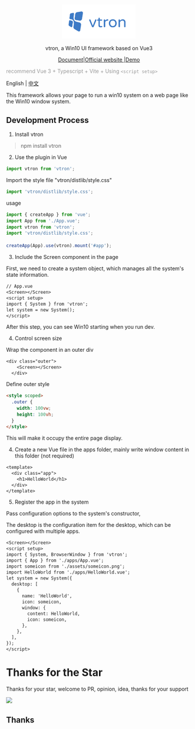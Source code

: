 <!--
 * @Author: Royal
 * @LastEditTime: 2022-04-26 15:08:12
 * @Description:
 * @FilePath: /myindex/README.md
-->

<p align="center"><a href="https://vtron.site" target="_blank" rel="noopener noreferrer"><img width="200" src="./rdmassert/vtron-logo-nobg.png" alt="vtron logo"></a></p>

<div align="center">

vtron, a Win10 UI framework based on Vue3

</div>

<div align="center">

<a href="http://v3w10.vtron.site" target="_blank">Document</a>|<a href="http://v3w10.vtron.site" target="_blank">Official website
</a>|<a href="http://vtron.site" target="_blank">Demo</a>

</div>

<span style="color:#999;text-align:center">recommend Vue 3 + Typescript + Vite + Using `<script setup>`

</span>

English | [中文](./README.md)

This framework allows your page to run a win10 system on a web page like the Win10 window system.

## Development Process

1. Install vtron

> npm install vtron

2. Use the plugin in Vue

```js
import vtron from 'vtron';
```

Import the style file "vtron/distlib/style.css"

```js
import 'vtron/distlib/style.css';
```

usage

```js
import { createApp } from 'vue';
import App from './App.vue';
import vtron from 'vtron';
import 'vtron/distlib/style.css';

createApp(App).use(vtron).mount('#app');
```

3. Include the Screen component in the page

First, we need to create a system object, which manages all the system's state information.

```vue
// App.vue
<Screen></Screen>
<script setup>
import { System } from 'vtron';
let system = new System();
</script>
```

After this step, you can see Win10 starting when you run dev.

4. Control screen size

Wrap the component in an outer div

```vue
<div class="outer">
    <Screen></Screen>
  </div>
```

Define outer style

```html
<style scoped>
  .outer {
    width: 100vw;
    height: 100vh;
  }
</style>
```

This will make it occupy the entire page display.

4. Create a new Vue file in the apps folder, mainly write window content in this folder (not required)

```vue
<template>
  <div class="app">
    <h1>HelloWorld</h1>
  </div>
</template>
```

5. Register the app in the system

Pass configuration options to the system's constructor,

The desktop is the configuration item for the desktop, which can be configured with multiple apps.

```vue
<Screen></Screen>
<script setup>
import { System, BrowserWindow } from 'vtron';
import { App } from './apps/App.vue';
import someicon from './assets/someicon.png';
import HelloWorld from './apps/HelloWorld.vue';
let system = new System({
  desktop: [
    {
      name: 'HelloWorld',
      icon: someicon,
      window: {
        content: HelloWorld,
        icon: someicon,
      },
    },
  ],
});
</script>
```

# Thanks for the Star

Thanks for your star, welcome to PR, opinion, idea, thanks for your support

![](https://komarev.com/ghpvc/?username=royalknight56&color=blue)

## Thanks

